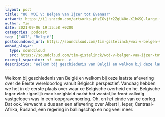 ```yaml
---
layout: post
title: "80. WOI V: Belgen van Ijzer tot Evenaar"
artwork: https://i1.sndcdn.com/artworks-pHzIGvjhr2ZgU40o-X1hGSQ-large.jpg
author: Tim
date: 2021-09-06 19:35:58 +0200
categories: podcast
tag: ["WOI", "België"]
postsoundcoud_url: https://soundcloud.com/tim-gistelinck/woi-v-belgen-van-ijzer-tot-evenaar
embed_player:
  type: soundcloud
  src: https://soundcloud.com/tim-gistelinck/woi-v-belgen-van-ijzer-tot-evenaar
excerpt_separator: <!--more-->
description: "Welkom bij geschiedenis van België en welkom bij deze laatste aflevering over de Eerste wereldoorlog vanuit Belgisch perspectief."
---
```

Welkom bij geschiedenis van België en welkom bij deze laatste aflevering over de Eerste wereldoorlog vanuit Belgisch perspectief. Vandaag hebben we het in de eerste plaats over waar de Belgische overheid en het Belgische leger zich eigenlijk mee bezighield nadat het westelijke front volledig vastgelopen was in een loopgravenoorlog. Oh, en het einde van de oorlog. Dat ook. Verwacht u dus aan een aflevering over Albert I, Ieper, Centraal-Afrika, Rusland, een regering in ballingschap en nog veel meer.